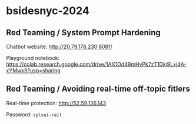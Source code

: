 # bsidesnyc-2024

## Red Teaming / System Prompt Hardening

Chatbot website: http://20.79.178.230:8081/

Playground notebook: https://colab.research.google.com/drive/1AX1Od49mHyPk7zT1Dki9Lxj4A-xYMwk9?usp=sharing

## Red Teaming / Avoiding real-time off-topic fitlers 

Real-time protection: http://52.59.136.143

Password: `splxai-rail`
